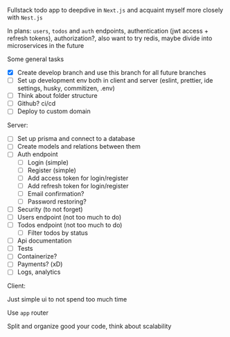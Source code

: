 Fullstack todo app to deepdive in `Next.js` and acquaint myself more closely with `Nest.js`

In plans: `users`, `todos` and `auth` endpoints, authentication (jwt access + refresh tokens), authorization?, also want to try redis, maybe divide into microservices in the future

Some general tasks 
- [x] Create develop branch and use this branch for all future branches
- [ ] Set up development env both in client and server (eslint, prettier, ide settings, husky, commitizen, .env)
- [ ] Think about folder structure
- [ ] Github? ci/cd
- [ ] Deploy to custom domain
      
Server: 
  - [ ] Set up prisma and connect to a database
  - [ ] Create models and relations between them
  - [ ] Auth endpoint
    - [ ] Login (simple)
    - [ ] Register (simple)
    - [ ] Add access token for login/register
    - [ ] Add refresh token for login/register
    - [ ] Email confirmation?
    - [ ] Password restoring?
  - [ ] Security (to not forget)
  - [ ] Users endpoint (not too much to do)
  - [ ] Todos endpoint (not too much to do)
      - [ ] Filter todos by status
  - [ ] Api documentation
  - [ ] Tests
  - [ ] Containerize?
  - [ ] Payments? (xD)
  - [ ] Logs, analytics
     
Client:

Just simple ui to not spend too much time

Use `app` router

Split and organize good your code, think about scalability

